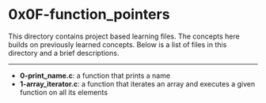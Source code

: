 # 0x0F-function_pointers
This directory contains project based learning files.
The concepts here builds on previously learned concepts.
Below is a list of files in this directory and a brief descriptions.

---
- **0-print_name.c**: a function that prints a name
- **1-array_iterator.c**: a function that iterates an array and executes a given function on all its elements
